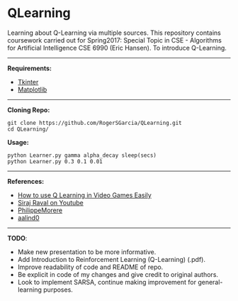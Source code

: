 # QLearning
Learning about Q-Learning via multiple sources. This repository contains coursework carried out for Spring2017: Special Topic in CSE - Algorithms for Artificial Intelligence CSE 6990 (Eric Hansen). To introduce Q-Learning.

___________________________________________________


 **Requirements:**

* [Tkinter](https://docs.python.org/2/library/tkinter.html)
* [Matplotlib](http://matplotlib.org/)


___________________________________________________


**Cloning Repo:**

```shell
git clone https://github.com/RogerSGarcia/QLearning.git
cd QLearning/
```

**Usage:**

```shell
python Learner.py gamma alpha_decay sleep(secs)
python Learner.py 0.3 0.1 0.01
```

_______________________________________________________


**References:**
* [How to use Q Learning in Video Games Easily](https://github.com/llSourcell/q_learning_demo)
* [Siraj Raval on Youtube](https://www.youtube.com/watch?v=A5eihauRQvo)
* [PhilippeMorere](https://github.com/PhilippeMorere/BasicReinforcementLearning)
* [aalind0](https://github.com/aalind0/RL-Game-Bot)

___________________________________________________


**TODO**:
* Make new presentation to be more informative.
* Add Introduction to Reinforcement Learning (Q-Learning) (.pdf).
* Improve readability of code and README of repo.
* Be explicit in code of my changes and give credit to original authors.
* Look to implement SARSA, continue making improvement for general-learning purposes.